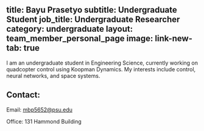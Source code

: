 title: Bayu Prasetyo
subtitle: Undergraduate Student
job_title: Undergraduate Researcher
category: undergraduate
layout: team_member_personal_page
image: 
link-new-tab: true
---

I am an undergraduate student in Engineering Science, currently working on quadcopter control using Koopman Dynamics. My interests include control, neural networks, and space systems. 

## Contact: ##

Email: [mbp5652@psu.edu](mailto:mbp5652@psu.edu)

Office: 131 Hammond Building